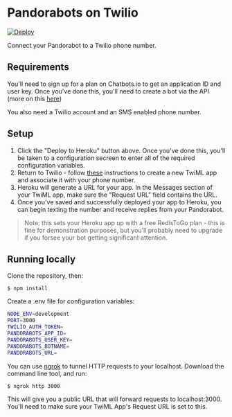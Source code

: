 # Pandorabots on Twilio

[![Deploy](https://www.herokucdn.com/deploy/button.svg)](https://heroku.com/deploy)

Connect your Pandorabot to a Twilio phone number.

## Requirements

You'll need to sign up for a plan on Chatbots.io to get an application ID and
user key. Once you've done this, you'll need to create a bot via the API (more
on this [here]())

You also need a Twilio account and an SMS enabled phone number.

## Setup

1. Click the "Deploy to Heroku" button above. Once you've done this, you'll be taken to a configuration secreen to enter all of the required configuration variables.
2. Return to Twilio - follow [these](https://www.twilio.com/help/faq/twilio-client/how-do-i-create-a-twiml-app) instructions to create a new TwiML app and associate it with your phone number.
3. Heroku will generate a URL for your app. In the Messages section of your TwiML app, make sure the "Request URL" field contains the URL.
4. Once you've saved and successfully deployed your app to Heroku, you can begin texting the number and receive replies from your Pandorabot.

> Note: this sets your Heroku app up with a free RedisToGo plan - this is fine for demonstration purposes, but you'll probably need to upgrade if you forsee your bot getting significant attention.

## Running locally

Clone the repository, then:

```
$ npm install
```

Create a .env file for configuration variables:

```sh
NODE_ENV=development
PORT=3000
TWILIO_AUTH_TOKEN=
PANDORABOTS_APP_ID=
PANDORABOTS_USER_KEY=
PANDORABOTS_BOTNAME=
PANDORABOTS_URL=
```

You can use [ngrok](https://ngrok.com/) to tunnel HTTP requests to your localhost. Download the command line tool, and run:

```
$ ngrok http 3000
```

This will give you a public URL that will forward requests to localhost:3000. You'll need to make sure your TwiML App's Request URL is set to this.
